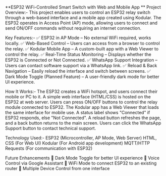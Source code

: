 **ESP32 WiFi-Controlled Smart Switch with Web and Mobile App
**
Project Overview:-
This project enables users to control an ESP32 relay switch through a web-based interface and a mobile app created using Kodular. The ESP32 operates in Access Point (AP) mode, allowing users to connect and send ON/OFF commands without requiring an internet connection.

Key Features:-
✅ ESP32 in AP Mode – No external WiFi required, works locally.
✅ Web-Based Control – Users can access from a browser to control the relay.
✅ Kodular Mobile App – A custom-built app with a Web Viewer to control the relay.
✅ Real-Time Status Monitoring – Displays whether the ESP32 is Connected or Not Connected.
✅ WhatsApp Support Integration – Users can contact software support via a WhatsApp link.
✅ Reload & Back Navigation – Easily reload the interface and switch between screens.
✅ Dark Mode Toggle (Planned Feature) – A user-friendly dark mode for better UI experience.

How It Works:-
The ESP32 creates a WiFi hotspot, and users connect their mobile or PC to it.
A simple web interface (HTML/CSS) is hosted on the ESP32 at web server.
Users can press ON/OFF buttons to control the relay module connected to ESP32.
The Kodular app has a Web Viewer that loads the same interface for mobile use.
A status label shows "Connected" if ESP32 responds, else "Not Connected".
A reload button refreshes the page, and a back button returns to the main screen.
Users can click the WhatsApp Support button to contact technical support.

Technology Used:-
ESP32 (Microcontroller, AP Mode, Web Server)
HTML, CSS (For Web UI)
Kodular (For Android app development)
MQTT/HTTP Requests (For communication with ESP32)

Future Enhancements
🔹 Dark Mode Toggle for better UI experience
🔹 Voice Control via Google Assistant
🔹 WiFi Mode to connect ESP32 to an existing router
🔹 Multiple Device Control from one interface
